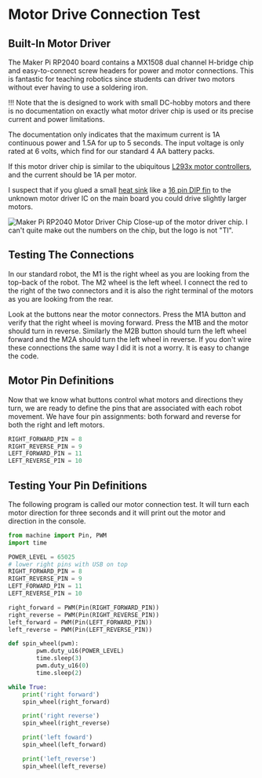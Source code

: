 # Motor Drive Connection Test

## Built-In Motor Driver

The Maker Pi RP2040 board contains a MX1508 dual channel H-bridge chip and easy-to-connect screw headers for power and motor connections.  This is fantastic for teaching robotics since students can driver two motors without ever having to use a soldering iron.

!!! Note that the is designed to work with small DC-hobby motors and there is no documentation on exactly what motor driver chip is used or its precise current and power limitations.

The documentation only indicates that the maximum current is 1A continuous power and 1.5A for up to 5 seconds.  The input voltage is only rated at 6 volts, which find for our standard 4 AA battery packs.

If this motor driver chip is similar to the ubiquitous [L293x motor controllers](https://www.ti.com/document-viewer/L293D/datasheet/specifications#ESD_Rating_1), and the current should be 1A per motor.

I suspect that if you glued a small [heat sink](https://en.wikipedia.org/wiki/Heat_sink) like a [16 pin DIP fin](https://my.element14.com/fischer-elektronik/ick-14-16-b/heat-sink-dip-glue-on-50-c-w/dp/4620896) to the unknown motor driver IC on the main board you could drive slightly larger motors.

![Maker Pi RP2040 Motor Driver Chip](../img/maker-pi-rp2040-motor-driver.jpg)
Close-up of the motor driver chip.  I can't quite make out the numbers on the chip, but the logo is not "TI".
## Testing The Connections

In our standard robot, the M1 is the right wheel as you are looking from the top-back of the robot.  The M2 wheel is the left wheel.  I connect the red to the right of the two connectors and it is also the right terminal of the motors as you are looking from the rear.
 
Look at the buttons near the motor connectors.  Press the M1A button and verify that the right wheel
is moving forward.  Press the M1B and the motor should turn in reverse.  Similarly the M2B button should turn the left wheel forward and the M2A should turn the left wheel in reverse.  If you don't wire these connections the same way I did it is not a worry.  It is easy to change the code.

## Motor Pin Definitions

Now that we know what buttons control what motors and directions they turn, we are ready to define the pins that are associated with each robot movement.  We have four pin assignments: both forward and reverse for both the right and left motors.

```py
RIGHT_FORWARD_PIN = 8
RIGHT_REVERSE_PIN = 9
LEFT_FORWARD_PIN = 11
LEFT_REVERSE_PIN = 10
```

## Testing Your Pin Definitions

The following program is called our motor connection test.  It will turn each motor direction for three seconds and it will print out the motor and direction in the console.

```py
from machine import Pin, PWM
import time

POWER_LEVEL = 65025
# lower right pins with USB on top
RIGHT_FORWARD_PIN = 8
RIGHT_REVERSE_PIN = 9
LEFT_FORWARD_PIN = 11
LEFT_REVERSE_PIN = 10

right_forward = PWM(Pin(RIGHT_FORWARD_PIN))
right_reverse = PWM(Pin(RIGHT_REVERSE_PIN))
left_forward = PWM(Pin(LEFT_FORWARD_PIN))
left_reverse = PWM(Pin(LEFT_REVERSE_PIN))

def spin_wheel(pwm):
        pwm.duty_u16(POWER_LEVEL)
        time.sleep(3)
        pwm.duty_u16(0)
        time.sleep(2)

while True:
    print('right forward')
    spin_wheel(right_forward)

    print('right reverse')
    spin_wheel(right_reverse)

    print('left foward')
    spin_wheel(left_forward)

    print('left_reverse')
    spin_wheel(left_reverse)
```

